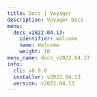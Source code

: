```yaml
---
title: Docs | Voyager
description: Voyager Docs
menu:
  docs_v2022.04.13:
    identifier: welcome
    name: Welcome
    weight: 10
menu_name: docs_v2022.04.13
info:
  cli: v0.0.8
  installer: v2022.04.13
  version: v2022.04.13
---
```


